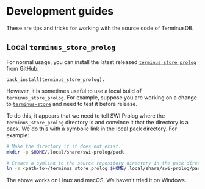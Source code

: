 # Development guides

These are tips and tricks for working with the source code of TerminusDB.

## Local `terminus_store_prolog`

For normal usage, you can install the latest released
[`terminus_store_prolog`][] from GitHub:


```
pack_install(terminus_store_prolog).
```

However, it is sometimes useful to use a local build of `terminus_store_prolog`.
For example, suppose you are working on a change to [`terminus-store`][] and
need to test it before release.

To do this, it appears that we need to tell SWI Prolog where the
`terminus_store_prolog` directory is and convince it that the directory is a
pack. We do this with a symbolic link in the local pack directory. For example:

```sh
# Make the directory if it does not exist.
mkdir -p $HOME/.local/share/swi-prolog/pack

# Create a symlink to the source repository directory in the pack directory.
ln -s <path-to>/terminus_store_prolog $HOME/.local/share/swi-prolog/pack/
```

The above works on Linux and macOS. We haven't tried it on Windows.

[`terminus_store_prolog`]: https://github.com/terminusdb/terminus_store_prolog
[`terminus-store`]: https://github.com/terminusdb/terminusdb-store
